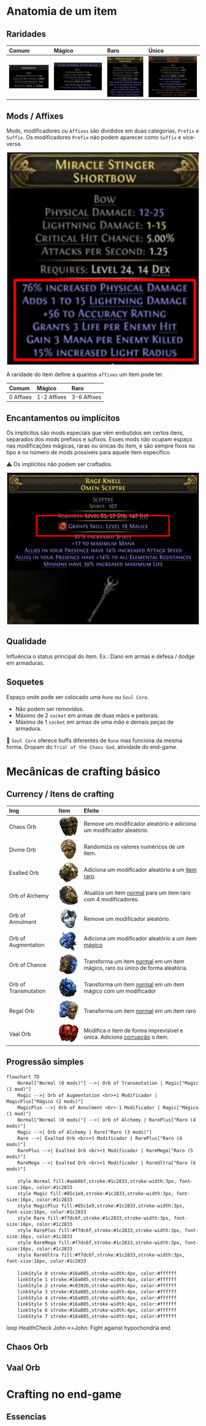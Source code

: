 # Anatomia de um item
##  Raridades
| Comum | Mágico | Raro | Único |
|:---|:---|:---|:---|
| ![Comum](img/itemComum.png) | ![Mágico](img/itemMagico.png) | ![Raro](img/itemRaro.png) | ![Único](img/itemUnico.png)|

## Mods / Affixes
Mods, modificadores ou `Affixes` são divididos em duas categorias, `Prefix` e `Suffix`. Os modificadores `Prefix` não podem aparecer como `Suffix` e vice-versa.

<p align="center">
  <img src="./img/itemRaroMarcado.png" width="500">
</p>



A raridade do item define a quantos `affixes` um item pode ter.

| Comum | Mágico | Raro |
|:---|:---|:---|
| 0 Affixes | 1-2 Affixes | 3-6 Affixes |

## Encantamentos ou implícitos
Os implícitos são mods especiais que vêm embutidos em certos itens, separados dos mods prefixos e sufixos. Esses mods não ocupam espaço nas modificações mágicas, raras ou únicas do item, e são sempre fixos no tipo e no número de mods possíveis para aquele item específico.

⚠️ Os implícitos não podem ser craftados.

<p align="center">
  <img src="./img/itemRaroImplicit.png" width="500">
</p>

## Qualidade
Influência o status principal do item. Ex.: Dano em armas e defesa / dodge em armaduras.

## Soquetes
Espaço onde pode ser colocado uma `Rune` ou `Soul Core`.
- Não podem ser removidos.
- Máximo de 2 `socket` em armas de duas mãos e peitorais.
- Máximo de 1 `socket` em armas de uma mão e demais peças de armadura.

💎 `Soul Core` oferece buffs diferentes de `Rune` mas funciona da mesma forma. Dropam do `Trial of the Chaos God`, atividade do end-game.

# Mecânicas de crafting básico

## Currency / Itens de crafting
| Img | Item |  Efeito |
|:---|:---|:---|
| Chaos Orb | ![Chaos Orb](img/chaosOrb.webp) | Remove um modificador aleatório e adiciona um modificador aleatório. |
| Divine Orb | ![Divine Orb](img/divineOrb.webp) | Randomiza os valores numéricos de um item. |
| Exalted Orb | ![Exalted Orb](img/exaltedOrb.webp) | Adiciona um modificador aleatório a um <ins>item raro</ins>. |
| Orb of Alchemy | ![Orb of Alchemy](img/orbOfAlchemy.webp) | Atualiza um item <ins>normal</ins> para um item raro com 4 modificadores. |
| Orb of Annulment | ![Orb of Annulment](img/orbOfAnnulment.webp) | Remove um modificador aleatório. |
| Orb of Augmentation | ![Orb of Augmentation](img/orbOfAugmentation.webp) | Adiciona um modificador aleatório a um item <ins>mágico</ins> |
| Orb of Chance | ![Orb of Chance](img/orbOfChance.webp) | Transforma um item <ins>normal</ins> em um item mágico, raro ou único de forma aleatória. |
| Orb of Transmutation | ![Orb of Transmutation](img/orbOfTransmutation.webp) | Transforma um item <ins>normal</ins> em um item mágico com um modificador |
| Regal Orb | ![Regal Orb](img/regalOrb.webp) | Transforma um item <ins>normal</ins> em um item raro |
| Vaal Orb | ![Vaal Orb](img/vaalOrb.webp) | Modifica o item de forma imprevisível e única. Adiciona [corrupção](#vaal-orb) o item. |



## Progressão simples

```mermaid
flowchart TD
    Normal["Normal (0 mods)"] -->| Orb of Transmutation | Magic["Magic (1 mod)"]
    Magic -->| Orb of Augmentation <br>+1 Modificador | MagicPlus["Mágico (2 mods)"]
    MagicPlus -->| Orb of Annulment <br>-1 Modificador | Magic["Mágico (1 mod)"]
    Normal["Normal (0 mods)"] -->| Orb of Alchemy | RarePlus["Raro (4 mods)"]
    Magic -->| Orb of Alchemy | Rare["Raro (3 mods)"]
    Rare -->| Exalted Orb <br>+1 Modificador | RarePlus["Raro (4 mods)"]
    RarePlus -->| Exalted Orb <br>+1 Modificador | RareMega["Raro (5 mods)"]
    RareMega -->| Exalted Orb <br>+1 Modificador | RareUltra["Raro (6 mods)"]

    style Normal fill:#aeb6bf,stroke:#1c2833,stroke-width:3px, font-size:16px, color:#1c2833
    style Magic fill:#85c1e9,stroke:#1c2833,stroke-width:3px, font-size:16px, color:#1c2833
    style MagicPlus fill:#85c1e9,stroke:#1c2833,stroke-width:3px, font-size:16px, color:#1c2833
    style Rare fill:#f7dc6f,stroke:#1c2833,stroke-width:3px, font-size:16px, color:#1c2833
    style RarePlus fill:#f7dc6f,stroke:#1c2833,stroke-width:3px, font-size:16px, color:#1c2833
    style RareMega fill:#f7dc6f,stroke:#1c2833,stroke-width:3px, font-size:16px, color:#1c2833
    style RareUltra fill:#f7dc6f,stroke:#1c2833,stroke-width:3px, font-size:16px, color:#1c2833

    linkStyle 0 stroke:#16a085,stroke-width:4px, color:#ffffff
    linkStyle 1 stroke:#16a085,stroke-width:4px, color:#ffffff
    linkStyle 2 stroke:#c0392b,stroke-width:4px, color:#ffffff
    linkStyle 3 stroke:#16a085,stroke-width:4px, color:#ffffff
    linkStyle 4 stroke:#16a085,stroke-width:4px, color:#ffffff
    linkStyle 5 stroke:#16a085,stroke-width:4px, color:#ffffff
    linkStyle 6 stroke:#16a085,stroke-width:4px, color:#ffffff
    linkStyle 7 stroke:#16a085,stroke-width:4px, color:#ffffff
```

loop HealthCheck
    John->>John: Fight against hypochondria
end

## Chaos Orb
## Vaal Orb

# Crafting no end-game
## Essencias
## 
